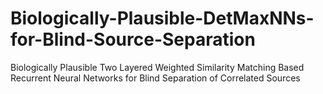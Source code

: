 # Biologically-Plausible-DetMaxNNs-for-Blind-Source-Separation
Biologically Plausible Two Layered Weighted Similarity Matching Based Recurrent Neural Networks for Blind Separation of Correlated Sources
